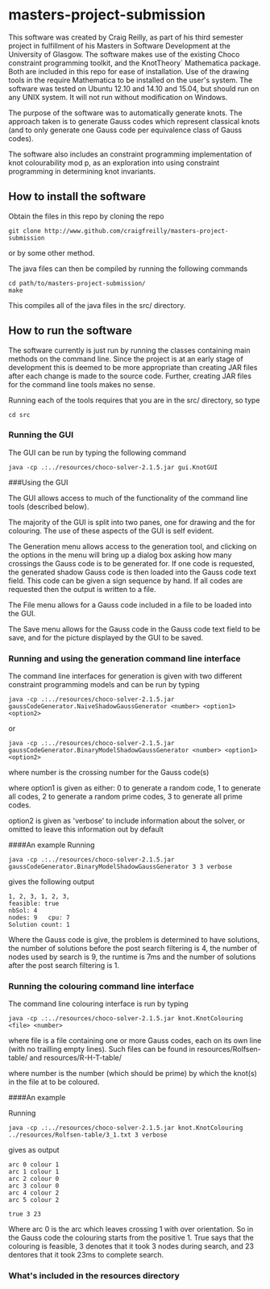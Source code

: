 # masters-project-submission

This software was created by Craig Reilly, as part of his third semester project in fulfillment of his Masters in Software Development at the University of Glasgow.  The software makes use of the existing Choco constraint programming toolkit, and the KnotTheory` Mathematica package.  Both are included in this repo for ease of installation.  Use of the drawing tools in the require Mathematica to be installed on the user's system.  The software was tested on Ubuntu 12.10 and 14.10 and 15.04, but should run on any UNIX system.  It will not run without modification on Windows.

The purpose of the software was to automatically generate knots.  The approach taken is to generate Gauss codes which represent classical knots (and to only generate one Gauss code per equivalence class of Gauss codes).

The software also includes an constraint programming implementation of knot colourability mod p, as an exploration into using constraint programming in determining knot invariants.

## How to install the software

Obtain the files in this repo by cloning the repo

```
git clone http://www.github.com/craigfreilly/masters-project-submission
```

or by some other method.

The java files can then be compiled by running the following commands

```
cd path/to/masters-project-submission/
make
```

This compiles all of the java files in the src/ directory.

## How to run the software

The software currently is just run by running the classes containing main methods on the command line.  Since the project is at an early stage of development this is deemed to be more appropriate than creating JAR files after each change is made to the source code.  Further, creating JAR files for the command line tools makes no sense.

Running each of the tools requires that you are in the src/ directory, so type

```
cd src
```

### Running the GUI

The GUI can be run by typing the following command 

```
java -cp .:../resources/choco-solver-2.1.5.jar gui.KnotGUI 
```
###Using the GUI

The GUI allows access to much of the functionality of the command line tools (described below).  

The majority of the GUI is split into two panes, one for drawing and the for colouring.  The use of these aspects of the GUI is self evident.

The Generation menu allows access to the generation tool, and clicking on the options in the menu will bring up a dialog box asking how many crossings the Gauss code is to be generated for.  If one code is requested, the generated shadow Gauss code is then loaded into the Gauss code text field.  This code can be given a sign sequence by hand.  If all codes are requested then the output is written to a file.

The File menu allows for a Gauss code included in a file to be loaded into the GUI.

The Save menu allows for the Gauss code in the Gauss code text field to be save, and for the picture displayed by the GUI to be saved.

### Running and using the generation command line interface

The command line interfaces for generation is given with two different constraint programming models and can be run by typing

```
java -cp .:../resources/choco-solver-2.1.5.jar gaussCodeGenerator.NaiveShadowGaussGenerator <number> <option1> <option2> 
```

or

```
java -cp .:../resources/choco-solver-2.1.5.jar gaussCodeGenerator.BinaryModelShadowGaussGenerator <number> <option1> <option2> 
```

where number is the crossing number for the Gauss code(s)
 
where option1 is given as either:
   0 to generate a random code,
   1 to generate all codes,
   2 to generate a random prime codes,
   3 to generate all prime codes.
 
option2 is given as 'verbose' to include information about the solver, or omitted to leave this information out by default

####An example
Running

```
java -cp .:../resources/choco-solver-2.1.5.jar gaussCodeGenerator.BinaryModelShadowGaussGenerator 3 3 verbose 
```

gives the following output

```
1, 2, 3, 1, 2, 3, 
feasible: true
nbSol: 4
nodes: 9   cpu: 7
Solution count: 1
```

Where the Gauss code is give, the problem is determined to have solutions, the number of solutions before the post search filtering is 4, the number of nodes used by search is 9, the runtime is 7ms and the number of solutions after the post search filtering is 1.

### Running the colouring command line interface

The command line colouring interface is run by typing 

```
java -cp .:../resources/choco-solver-2.1.5.jar knot.KnotColouring <file> <number>
```

where file is a file containing one or more Gauss codes, each on its own line (with no trailling empty lines).  Such files can be found in resources/Rolfsen-table/ and resources/R-H-T-table/ 

where number is the number (which should be prime) by which the knot(s) in the file at to be coloured.

####An example

Running

```
java -cp .:../resources/choco-solver-2.1.5.jar knot.KnotColouring ../resources/Rolfsen-table/3_1.txt 3 verbose
```

gives as output 

```
arc 0 colour 1
arc 1 colour 1
arc 2 colour 0
arc 3 colour 0
arc 4 colour 2
arc 5 colour 2

true 3 23
```

Where arc 0 is the arc which leaves crossing 1 with over orientation.  So in the Gauss code the colouring starts from the positive 1.  True says that the colouring is feasible, 3 denotes that it took 3 nodes during search, and 23 dentores that it took 23ms to complete search.

### What's included in the resources directory
